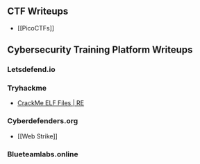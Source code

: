 ## CTF Writeups
- [[PicoCTFs]]

## Cybersecurity Training Platform Writeups
### Letsdefend.io
### Tryhackme
- [CrackMe ELF Files | RE](https://infosecwriteups.com/tryhackme-reversing-elf-writeup-6fd006704148)
### Cyberdefenders.org
- [[Web Strike]]

### Blueteamlabs.online

